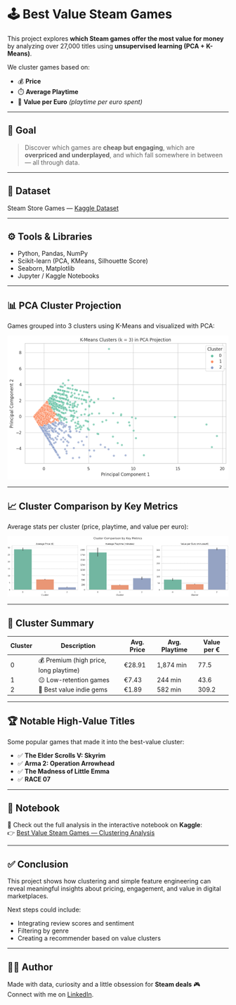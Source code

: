 # 🕹️ Best Value Steam Games

This project explores **which Steam games offer the most value for money** by analyzing over 27,000 titles using **unsupervised learning (PCA + K-Means)**.

We cluster games based on:

- 💰 **Price**
- ⏱️ **Average Playtime**
- 💎 **Value per Euro** *(playtime per euro spent)*

---

## 🧠 Goal

> Discover which games are **cheap but engaging**, which are **overpriced and underplayed**, and which fall somewhere in between — all through data.

---

## 📁 Dataset

Steam Store Games — [Kaggle Dataset](https://www.kaggle.com/datasets/nikdavis/steam-store-games)

---

## ⚙️ Tools & Libraries

- Python, Pandas, NumPy
- Scikit-learn (PCA, KMeans, Silhouette Score)
- Seaborn, Matplotlib
- Jupyter / Kaggle Notebooks

---

## 📊 PCA Cluster Projection

Games grouped into 3 clusters using K-Means and visualized with PCA:

![Steam Game Clusters](img/cluster-pca-steam.png)

---

## 📈 Cluster Comparison by Key Metrics

Average stats per cluster (price, playtime, and value per euro):

![Cluster Metrics](img/cluster-comparison-metrics.png)

---

## 🧠 Cluster Summary

| Cluster | Description                    | Avg. Price | Avg. Playtime | Value per € |
|---------|--------------------------------|------------|----------------|-------------|
| 0       | 💰 Premium (high price, long playtime) | €28.91     | 1,874 min       | 77.5         |
| 1       | 😐 Low-retention games          | €7.43      | 244 min         | 43.6         |
| 2       | 💎 Best value indie gems        | €1.89      | 582 min         | 309.2        |

---

## 🏆 Notable High-Value Titles

Some popular games that made it into the best-value cluster:

- ✅ **The Elder Scrolls V: Skyrim**
- ✅ **Arma 2: Operation Arrowhead**
- ✅ **The Madness of Little Emma**
- ✅ **RACE 07**

---

## 📓 Notebook

🔗 Check out the full analysis in the interactive notebook on **Kaggle**:  
👉 [Best Value Steam Games — Clustering Analysis](https://www.kaggle.com/code/davidmartimar/best-value-steam-games-clustering)

---

## ✅ Conclusion

This project shows how clustering and simple feature engineering can reveal meaningful insights about pricing, engagement, and value in digital marketplaces.

Next steps could include:
- Integrating review scores and sentiment
- Filtering by genre
- Creating a recommender based on value clusters

---

## 🙋‍♂️ Author

Made with data, curiosity and a little obsession for **Steam deals** 🎮  
Connect with me on [LinkedIn](https://www.linkedin.com/in/davidmartimar/).
